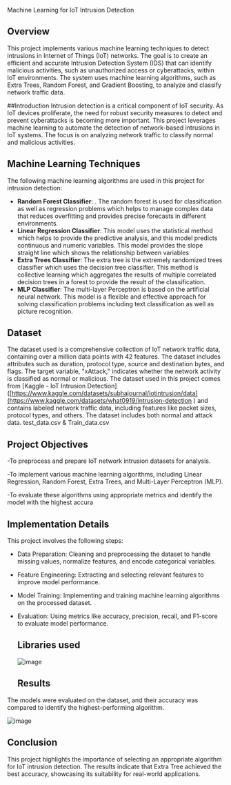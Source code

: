  Machine Learning for IoT Intrusion Detection

## Overview

This project implements various machine learning techniques to detect intrusions in Internet of Things (IoT) networks. The goal is to create an efficient and accurate Intrusion Detection System (IDS) that can identify malicious activities, such as unauthorized access or cyberattacks, within IoT environments. The system uses machine learning algorithms, such as Extra Trees, Random Forest, and Gradient Boosting, to analyze and classify network traffic data.




##Introduction
   Intrusion detection is a critical component of IoT security. As IoT devices proliferate, the need for robust security measures to detect and prevent cyberattacks is becoming more important. This project leverages machine learning to automate the detection of network-based intrusions in IoT systems. The focus is on analyzing network traffic to classify normal and malicious activities.

## Machine Learning Techniques

The following machine learning algorithms are used in this project for intrusion detection:

- **Random Forest Classifier**: . The random forest is used for classification as well as regression problems which helps to manage complex data that reduces overfitting and provides precise forecasts in different environments. 
- **Linear Regression Classifier**: This model uses the statistical method which helps to provide the predictive analysis, and this model predicts continuous and numeric variables. This model provides the slope straight line which shows the relationship between variables 
-  **Extra Trees Classifier**: The extra tree is the extremely randomized trees classifier which uses the decision tree classifier. This method is collective learning which aggregates the results of multiple correlated decision trees in a forest to provide the result of the classification. 
- **MLP Classifier**: The multi-layer Perceptron is based on the artificial neural network. This model is a flexible and effective approach for solving classification problems including text classification as well as picture recognition. 

## Dataset
The dataset used is a comprehensive collection of IoT network traffic data, containing over a million data points with 42 features. The dataset includes attributes such as duration, protocol type, source and destination bytes, and flags. The target variable, "xAttack," indicates whether the network activity is classified as normal or malicious.
The dataset used in this project comes from [Kaggle - IoT Intrusion Detection]([https://www.kaggle.com/datasets/subhajournal/iotintrusion/data](https://www.kaggle.com/datasets/what0919/intrusion-detection ) and contains labeled network traffic data, including features like packet sizes, protocol types, and others. The dataset includes both normal and attack data.
test_data.csv  & Train_data.csv

## Project Objectives

-To preprocess and prepare IoT network intrusion datasets for analysis.

-To implement various machine learning algorithms, including Linear Regression, Random Forest, Extra Trees, and Multi-Layer Perceptron (MLP).

-To evaluate these algorithms using appropriate metrics and identify the model with the highest accura

## Implementation Details

This project involves the following steps:

- Data Preparation: Cleaning and preprocessing the dataset to handle missing values, normalize features, and encode categorical variables.

- Feature Engineering: Extracting and selecting relevant features to improve model performance.

- Model Training: Implementing and training machine learning algorithms on the processed dataset.
  
- Evaluation: Using metrics like accuracy, precision, recall, and F1-score to evaluate model performance.

  ## Libraries used
  ![image](https://github.com/user-attachments/assets/b12ca68e-125d-4b43-a9cf-bd605a4fd0db)


  ## Results

The models were evaluated on the dataset, and their accuracy was compared to identify the highest-performing algorithm. 

![image](https://github.com/user-attachments/assets/119c8b12-8c5c-47d8-a9d9-d424258c92cf)



## Conclusion

This project highlights the importance of selecting an appropriate algorithm for IoT intrusion detection. The results indicate that Extra Tree achieved the best accuracy, showcasing its suitability for real-world applications.
